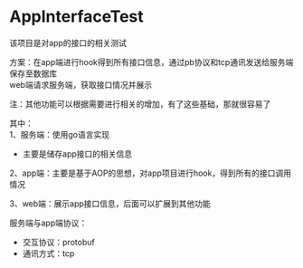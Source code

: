 # AppInterfaceTest

该项目是对app的接口的相关测试

方案：在app端进行hook得到所有接口信息，通过pb协议和tcp通讯发送给服务端保存至数据库  
web端请求服务端，获取接口情况并展示

注：其他功能可以根据需要进行相关的增加，有了这些基础，那就很容易了

其中：  
1、服务端：使用go语言实现
* 主要是储存app接口的相关信息

2、app端：主要是基于AOP的思想，对app项目进行hook，得到所有的接口调用情况

3、web端：展示app接口信息，后面可以扩展到其他功能

服务端与app端协议：
* 交互协议：protobuf
* 通讯方式：tcp
